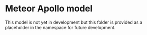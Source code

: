 # Meteor Apollo model
This model is not yet in development but this folder is provided as a placeholder in the namespace for future development.
